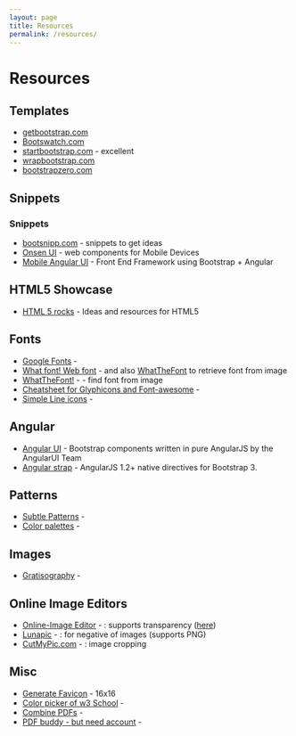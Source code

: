 ```yaml
---
layout: page
title: Resources
permalink: /resources/
---
```


# Resources

## Templates

* [getbootstrap.com](http://getbootstrap.com)
* [Bootswatch.com](http://bootswatch.com">)
* [startbootstrap.com](http://startbootstrap.com) - excellent
* [wrapbootstrap.com](http://wrapbootstrap.com)
* [bootstrapzero.com](http://www.bootstrapzero.com)

## Snippets

<h3>Snippets</h3>

* [bootsnipp.com](http://bootsnipp.com) - snippets to get ideas
* [Onsen UI](http://components.onsen.io/patterns) -  web components for Mobile Devices
* [Mobile Angular UI](http://mobileangularui.com/) - Front End Framework using Bootstrap + Angular</li>

## HTML5 Showcase
* [HTML 5 rocks](http://www.html5rocks.com/en/resources) -  Ideas and resources for HTML5


## Fonts
* [Google Fonts](https://www.google.com/fonts) - 
* [What font! Web font](https://www.myfonts.com/fonts/kbrankin/tumbly/webfont_preview.html) -  and also <a href="https://www.myfonts.com/WhatTheFont/">WhatTheFont</a> to retrieve font from image
* [WhatTheFont!](https://www.myfonts.com/WhatTheFont/) -  - find font from image
* [Cheatsheet for Glyphicons and Font-awesome](http://fontawesome.bootstrapcheatsheets.com/#home) - 
* [Simple Line icons](https://github.com/thesabbir/simple-line-icons) - 

## Angular
* [Angular UI](http://angular-ui.github.io/bootstrap/) -  Bootstrap components written in pure AngularJS by the AngularUI Team
* [Angular strap](http://mgcrea.github.io/angular-strap/) -  AngularJS 1.2+ native directives for Bootstrap 3.

## Patterns
* [Subtle Patterns](http://subtlepatterns.com/) - 
* [Color palettes](http://www.colourlovers.com/) - 

## Images
* [Gratisography](http://gratisography.com/) - 


## Online Image Editors
* [Online-Image Editor](http://www.online-image-editor.com/) - : supports transparency (<a href="http://www.online-image-editor.com/help/transparency">here</a>)
* [Lunapic](http://www170.lunapic.com/ ) - : for negative of images (supports PNG)
* [CutMyPic.com](http://www.cutmypic.com/) - : image cropping


## Misc
* [Generate Favicon](http://favicon-generator.org/) -  16x16
* [Color picker of w3 School](http://www.w3schools.com/tags/ref_colorpicker.asp) - 
* [Combine PDFs](http://www.pdfconvertonline.com/add-pdf-watermark.html) - 
* [PDF buddy - but need account](https://www.pdfbuddy.com/) - 
